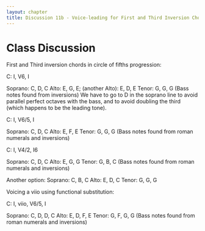 ```yaml
---
layout: chapter
title: Discussion 11b - Voice-leading for First and Third Inversion Chords
---
```


# Class Discussion

First and Third inversion chords in circle of fifths progression:

C: I, V6, I

Soprano: C, D, C  Alto: E, G, E; (another Alto): E, D, E  Tenor: G, G, G  (Bass notes found from inversions)  We have to go to D in the soprano line to avoid parallel perfect octaves with the bass, and to avoid doubling the third (which happens to be the leading tone).

C: I, V6/5, I

Soprano: C, D, C  Alto: E, F, E  Tenor: G, G, G  (Bass notes found from roman numerals and inversions)

C: I, V4/2, I6

Soprano: C, D, C  Alto: E, G, G Tenor: G, B, C  (Bass notes found from roman numerals and inversions)

Another option: Soprano: C, B, C  Alto: E, D, C  Tenor: G, G, G

Voicing a viio using functional substitution:

C: I, viio, V6/5, I

Soprano: C, D, D, C  Alto: E, D, F, E  Tenor: G, F, G, G  (Bass notes found from roman numerals and inversions)
